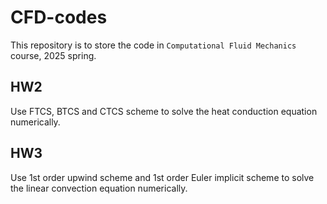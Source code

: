 # CFD-codes
This repository is to store the code in `Computational Fluid Mechanics` course, 2025 spring.

## HW2 
Use FTCS, BTCS and CTCS scheme to solve the heat conduction equation numerically.

## HW3 
Use 1st order upwind scheme and 1st order Euler implicit scheme to solve the linear convection equation numerically.
